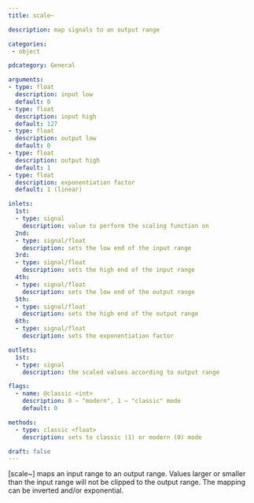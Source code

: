 ```yaml
---
title: scale~

description: map signals to an output range

categories:
 - object

pdcategory: General

arguments:
- type: float
  description: input low
  default: 0
- type: float
  description: input high
  default: 127
- type: float
  description: output low
  default: 0
- type: float
  description: output high
  default: 1
- type: float
  description: exponentiation factor
  default: 1 (linear)

inlets:
  1st:
  - type: signal
    description: value to perform the scaling function on
  2nd:
  - type: signal/float
    description: sets the low end of the input range
  3rd:
  - type: signal/float
    description: sets the high end of the input range
  4th:
  - type: signal/float
    description: sets the low end of the output range
  5th:
  - type: signal/float
    description: sets the high end of the output range
  6th:
  - type: signal/float
    description: sets the exponentiation factor

outlets:
  1st:
  - type: signal
    description: the scaled values according to output range

flags:
  - name: @classic <int>
    description: 0 — "modern", 1 — "classic" mode
    default: 0

methods:
  - type: classic <float>
    description: sets to classic (1) or modern (0) mode

draft: false
---
```


[scale~] maps an input range to an output range. Values larger or smaller than the input range will not be clipped to the output range. The mapping can be inverted and/or exponential.